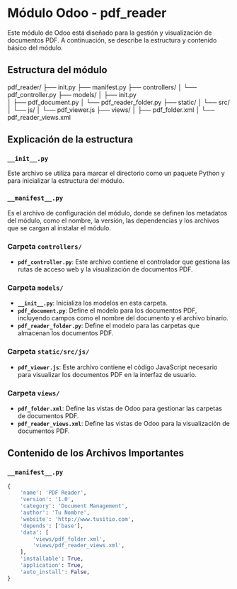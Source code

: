 # Módulo Odoo - pdf_reader

Este módulo de Odoo está diseñado para la gestión y visualización de documentos PDF. A continuación, se describe la estructura y contenido básico del módulo.

## Estructura del módulo
pdf_reader/ 
├── init.py 
├── manifest.py 
├── controllers/ 
│     └── pdf_controller.py 
├── models/ 
│    ├── init.py  
│    ├── pdf_document.py 
│    └── pdf_reader_folder.py
├── static/ 
│     └── src/ 
│           └── js/ 
│                └── pdf_viewer.js 
├── views/ 
│     ├── pdf_folder.xml 
│     └── pdf_reader_views.xml


## Explicación de la estructura

### `__init__.py`
Este archivo se utiliza para marcar el directorio como un paquete Python y para inicializar la estructura del módulo.

### `__manifest__.py`
Es el archivo de configuración del módulo, donde se definen los metadatos del módulo, como el nombre, la versión, las dependencias y los archivos que se cargan al instalar el módulo.

### Carpeta `controllers/`
- **`pdf_controller.py`**: Este archivo contiene el controlador que gestiona las rutas de acceso web y la visualización de documentos PDF.

### Carpeta `models/`
- **`__init__.py`**: Inicializa los modelos en esta carpeta.
- **`pdf_document.py`**: Define el modelo para los documentos PDF, incluyendo campos como el nombre del documento y el archivo binario.
- **`pdf_reader_folder.py`**: Define el modelo para las carpetas que almacenan los documentos PDF.

### Carpeta `static/src/js/`
- **`pdf_viewer.js`**: Este archivo contiene el código JavaScript necesario para visualizar los documentos PDF en la interfaz de usuario.

### Carpeta `views/`
- **`pdf_folder.xml`**: Define las vistas de Odoo para gestionar las carpetas de documentos PDF.
- **`pdf_reader_views.xml`**: Define las vistas de Odoo para la visualización de documentos PDF.

## Contenido de los Archivos Importantes

### `__manifest__.py`
```python
{
    'name': 'PDF Reader',
    'version': '1.0',
    'category': 'Document Management',
    'author': 'Tu Nombre',
    'website': 'http://www.tusitio.com',
    'depends': ['base'],
    'data': [
        'views/pdf_folder.xml',
        'views/pdf_reader_views.xml',
    ],
    'installable': True,
    'application': True,
    'auto_install': False,
}
